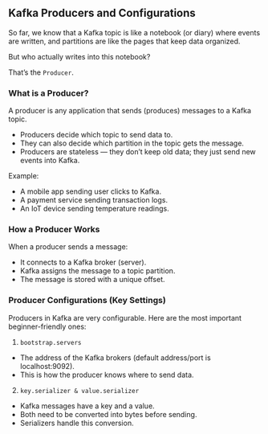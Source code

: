 ## Kafka Producers and Configurations
So far, we know that a Kafka topic is like a notebook (or diary) where events are written, and partitions are like the pages that keep data organized. 

But who actually writes into this notebook?

That’s the `Producer`.

### What is a Producer?

A producer is any application that sends (produces) messages to a Kafka topic.

* Producers decide which topic to send data to.
* They can also decide which partition in the topic gets the message.
* Producers are stateless — they don’t keep old data; they just send new events into Kafka.

Example:

* A mobile app sending user clicks to Kafka.
* A payment service sending transaction logs.
* An IoT device sending temperature readings.

### How a Producer Works

When a producer sends a message:

* It connects to a Kafka broker (server).
* Kafka assigns the message to a topic partition.
* The message is stored with a unique offset.

### Producer Configurations (Key Settings)

Producers in Kafka are very configurable. Here are the most important beginner-friendly ones:

1. `bootstrap.servers`

* The address of the Kafka brokers (default address/port is localhost:9092).
* This is how the producer knows where to send data.

2. `key.serializer & value.serializer`

* Kafka messages have a key and a value.
* Both need to be converted into bytes before sending.
* Serializers handle this conversion.






